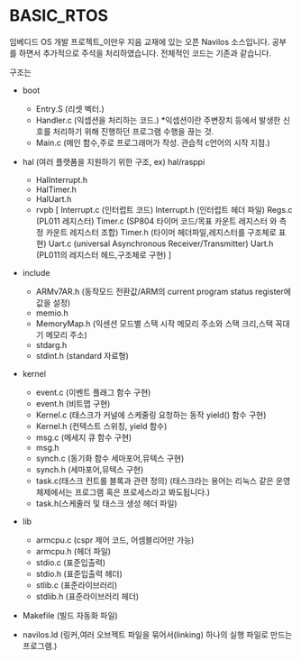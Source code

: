 # BASIC_RTOS
임베디드 OS 개발 프로젝트_이만우 지음 교재에 있는 오픈 Navilos 소스입니다. 공부를 하면서 추가적으로 주석을 처리하였습니다.
전체적인 코드는 기존과 같습니다.

구조는

- boot 
  - Entry.S (리셋 벡터.)
  - Handler.c (익셉션을 처리하는 코드.) *익셉션이란 주변장치 등에서 발생한 신호를 처리하기 위해 진행하던 프로그램 수행을 끊는 것.
  - Main.c (메인 함수,주로 프로그래머가 작성. 관습적 c언어의 시작 지점.)
      
- hal (여러 플랫폼을 지원하기 위한 구조, ex) hal/rasppi
  - HalInterrupt.h
  - HalTimer.h
  - HalUart.h
  - rvpb
    [ Interrupt.c (인터럽트 코드)
      Interrupt.h (인터럽트 헤더 파일)
      Regs.c (PL011 레지스터)
      Timer.c (SP804 타이머 코드/목표 카운트 레지스터 와 측정 카운트 레지스터 조합)
      Timer.h (타이머 헤더파일,레지스터를 구조체로 표현)
      Uart.c (universal Asynchronous Receiver/Transmitter)
      Uart.h (PL011의 레지스터 헤드,구조체로 구현)
    ]
- include
  - ARMv7AR.h (동작모드 전환값/ARM의 current program status register에 값을 설정)
  - memio.h 
  - MemoryMap.h (익센션 모드별 스택 시작 메모리 주소와 스택 크리,스택 꼭대기 메모리 주소)
  - stdarg.h 
  - stdint.h (standard 자료형)

- kernel
  - event.c (이벤트 플래그 함수 구현)
  - event.h (비트맵 구현)
  - Kernel.c (태스크가 커널에 스케줄링 요청하는 동작 yield() 함수 구현)
  - Kernel.h (컨텍스트 스위칭, yield 함수)
  - msg.c (메세지 큐 함수 구현)
  - msg.h
  - synch.c (동기화 함수 세마포어,뮤텍스 구현)
  - synch.h (세마포어,뮤텍스 구현)
  - task.c(태스크 컨트롤 블록과 관련 정의)
  (태스크라는 용어는 리눅스 같은 운영체제에서는 프로그램 혹은 프로세스라고 봐도됩니다.)
  - task.h(스케줄러 및 태스크 생성 헤더 파일)
- lib
  - armcpu.c (cspr 제어 코드, 어셈블리어만 가능)
  - armcpu.h (헤더 파일)
  - stdio.c (표준입출력)
  - stdio.h (표준입출력 헤더)
  - stlib.c (표준라이브러리)
  - stdlib.h (표준라이브러리 헤더)
- Makefile   (빌드 자동화 파일)
- navilos.ld (링커,여러 오브젝트 파일을 묶어서(linking) 하나의 실행 파일로 만드는 프로그램.)

      
